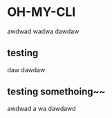 # OH-MY-CLI

awdwad
wadwa
dawdaw

## testing

daw
dawdaw

## testing somethoing~~

awdwad
a
wa
dawdawd
